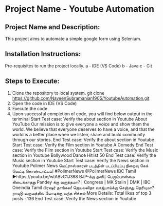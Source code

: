 # Project Name - Youtube Automation

## Project Name and Description:
This project aims to automate a simple google form using Selenium.

## Installation Instructions:
Pre-requisites to run the project locally.
a	- IDE (VS Code)
b	- Java
c	- Git


## Steps to Execute:
1. Clone the repository to local system.
   git clone https://github.com/NaveenSubramanian1905/YoutubeAutomation.git
2. Open the code in IDE (VS Code)
3. Execute the code
4. Upon successful completion of code, you will find below output in the teriminal
    Start Test case: Verify the about section in Youtube
    About YouTube
    Our mission is to give everyone a voice and show them the world.
    We believe that everyone deserves to have a voice, and that the world is a better place when we listen, share and build community through our stories.
    End Test case: Verify the about section in Youtube
    Start Test case: Verify the Film section in Youtube
    A
    Comedy
    End Test case: Verify the Film section in Youtube
    Start Test case: Verify the Music section in Youtube
    Bollywood Dance Hitlist
    50
    End Test case: Verify the Music section in Youtube
    Start Test case: Verify the News section in Youtube
    Polimer News
    மெட்ராஸ்காரன் படத்தின் படப்பிடிப்பு நிறைவு கேக் வெட்டி கொண்டாட்டம்! #PolimerNews @PolimerNews
    IBC Tamil
    ▶️https://youtu.be/wtABvC1J368 BJP-க்கு தனிப் பெரும்பான்மை கிடைக்காதது Pandey க்கு வருத்தமா? | Congress | MK Stalin | DMK | IBC
    Oneindia Tamil
    பிரஷர் தாங்கல! ஜெயலலிதா வாஜ்பாய்க்கு செஞ்சது தெரியுமா? நாயுடு உருவத்தில் மோடிக்கு வந்த சிக்கல் More Details:
    Total likes of top 3 posts : 136
    End Test case: Verify the News section in Youtube
 